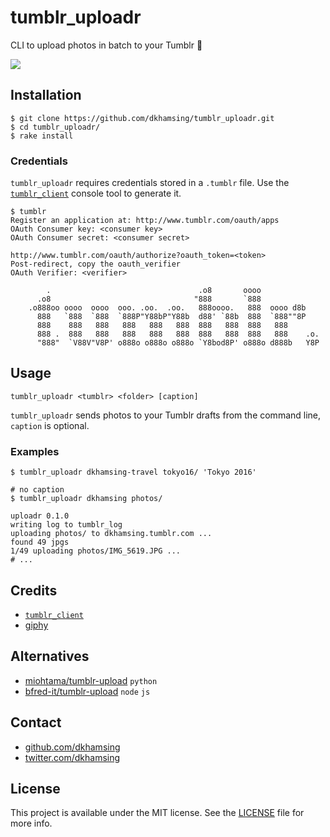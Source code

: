 # tumblr_uploadr

CLI to upload photos in batch to your Tumblr :panda_face:

![](http://i.giphy.com/j9ktGGi1AQXFC.gif)

## Installation

```shell
$ git clone https://github.com/dkhamsing/tumblr_uploadr.git
$ cd tumblr_uploadr/
$ rake install
```

### Credentials

`tumblr_uploadr` requires credentials stored in a `.tumblr` file. Use the [`tumblr_client`](https://github.com/tumblr/tumblr_client) console tool to generate it.

```shell
$ tumblr
Register an application at: http://www.tumblr.com/oauth/apps
OAuth Consumer key: <consumer key>
OAuth Consumer secret: <consumer secret>

http://www.tumblr.com/oauth/authorize?oauth_token=<token>
Post-redirect, copy the oauth_verifier
OAuth Verifier: <verifier>

        .                                 .o8       oooo
      .o8                                "888       `888
    .o888oo oooo  oooo  ooo. .oo.  .oo.   888oooo.   888  oooo d8b
      888   `888  `888  `888P"Y88bP"Y88b  d88' `88b  888  `888""8P
      888    888   888   888   888   888  888   888  888   888
      888 .  888   888   888   888   888  888   888  888   888    .o.
      "888"  `V88V"V8P' o888o o888o o888o `Y8bod8P' o888o d888b   Y8P
```

## Usage

```
tumblr_uploadr <tumblr> <folder> [caption]
```

`tumblr_uploadr` sends photos to your Tumblr drafts from the command line, `caption` is optional.

### Examples

```shell
$ tumblr_uploadr dkhamsing-travel tokyo16/ 'Tokyo 2016'
```

```shell
# no caption
$ tumblr_uploadr dkhamsing photos/

uploadr 0.1.0
writing log to tumblr_log
uploading photos/ to dkhamsing.tumblr.com ...
found 49 jpgs
1/49 uploading photos/IMG_5619.JPG ...
# ...
```

## Credits

- [`tumblr_client`](https://github.com/tumblr/tumblr_client)
- [giphy](http://gph.is/19776Kk)

## Alternatives

- [miohtama/tumblr-upload](https://github.com/miohtama/tumblr-upload/) `python`
- [bfred-it/tumblr-upload](https://github.com/bfred-it/tumblr-upload) `node` `js`

## Contact

- [github.com/dkhamsing](https://github.com/dkhamsing)
- [twitter.com/dkhamsing](https://twitter.com/dkhamsing)

## License

This project is available under the MIT license. See the [LICENSE](LICENSE) file for more info.
